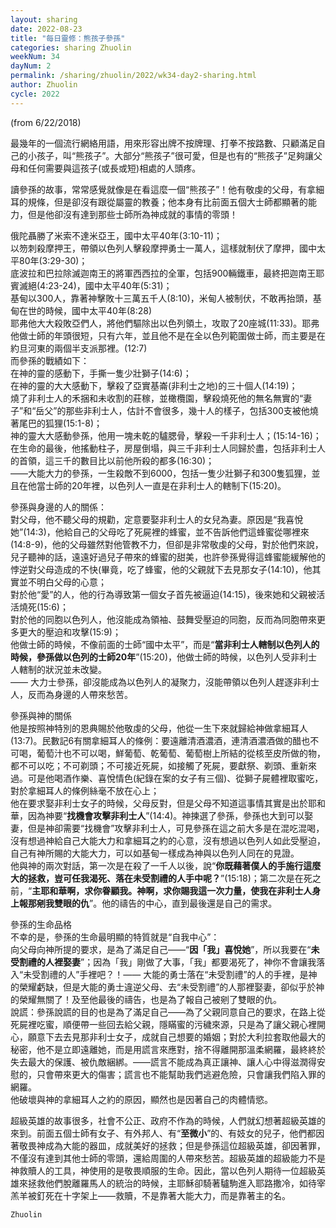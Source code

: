 ```yaml
---
layout: sharing
date: 2022-08-23
title: "每日靈修：熊孩子參孫"
categories: sharing Zhuolin
weekNum: 34
dayNum: 2
permalink: /sharing/zhuolin/2022/wk34-day2-sharing.html
author: Zhuolin
cycle: 2022
---
```

(from 6/22/2018)  

最幾年的一個流行網絡用語，用來形容出牌不按牌理、打拳不按路數、只顧滿足自己的小孩子，叫“熊孩子”。大部分“熊孩子”很可愛，但是也有的“熊孩子”足夠讓父母和任何需要與這孩子(或長或短)相處的人頭疼。  

讀參孫的故事，常常感覺就像是在看這麼一個“熊孩子”！他有敬虔的父母，有拿細耳的規條，但是卻沒有跟從屬靈的教養；他本身有比前面五個大士師都顯著的能力，但是他卻沒有達到那些士師所為神成就的事情的零頭！  

俄陀聶勝了米索不達米亞王，國中太平40年(3:10-11)；  
以笏刺殺摩押王，帶領以色列人擊殺摩押勇士一萬人，這樣就制伏了摩押，國中太平80年(3:29-30)；  
底波拉和巴拉除滅迦南王的將軍西西拉的全軍，包括900輛鐵車，最終把迦南王耶賓滅絕(4:23-24)，國中太平40年(5:31)；  
基甸以300人，靠著神擊敗十三萬五千人(8:10)，米甸人被制伏，不敢再抬頭，基甸在世的時候，國中太平40年(8:28)  
耶弗他大大殺敗亞們人，將他們驅除出以色列領土，攻取了20座城(11:33)。耶弗他做士師的年頭很短，只有六年，並且他不是在全以色列範圍做士師，而主要是在約旦河東的兩個半支派那裡。(12:7)  
而參孫的戰績如下：  
在神的靈的感動下，手撕一隻少壯獅子(14:6)；  
在神的靈的大大感動下，擊殺了亞實基崙(非利士之地)的三十個人(14:19)；  
燒了非利士人的禾捆和未收割的莊稼，並橄欖園，擊殺燒死他的無名無實的“妻子”和“岳父”的那些非利士人，估計不會很多，幾十人的樣子，包括300支被他燒著尾巴的狐狸(15:1-8)；  
神的靈大大感動參孫，他用一塊未乾的驢腮骨，擊殺一千非利士人；(15:14-16)；  
在生命的最後，他搖動柱子，房屋倒塌，與三千非利士人同歸於盡，包括非利士人的首領，這三千的數目比以前他所殺的都多(16:30)；  
——大能大力的參孫，一生殺敵不到6000，包括一隻少壯獅子和300隻狐狸，並且在他當士師的20年裡，以色列人一直是在非利士人的轄制下(15:20)。  

參孫與身邊的人的關係：  
對父母，他不聽父母的規勸，定意要娶非利士人的女兒為妻。原因是“我喜悅她”(14:3)，他給自己的父母吃了死屍裡的蜂蜜，並不告訴他們這蜂蜜從哪裡來(14:8-9)，他的父母雖然對他管教不力，但卻是非常敬虔的父母，對於他們來說，兒子聽神的話，遠遠好過兒子帶來的蜂蜜的甜美，也許參孫覺得這蜂蜜能緩解他的悖逆對父母造成的不快(畢竟，吃了蜂蜜，他的父親就下去見那女子(14:10)，他其實並不明白父母的心意；  
對於他“愛”的人，他的行為導致第一個女子首先被逼迫(14:15)，後來她和父親被活活燒死(15:6)；  
對於他的同胞以色列人，他沒能成為領袖、鼓舞受壓迫的同胞，反而為同胞帶來更多更大的壓迫和攻擊(15:9)；  
他做士師的時候，不像前面的士師“國中太平”，而是“**當非利士人轄制以色列人的時候，參孫做以色列的士師20年**”(15:20)，他做士師的時候，以色列人受非利士人轄制的狀況並未改變。  
—— 大力士參孫，卻沒能成為以色列人的凝聚力，沒能帶領以色列人趕逐非利士人，反而為身邊的人帶來愁苦。  

參孫與神的關係  
他是按照神特別的恩典賜於他敬虔的父母，他從一生下來就歸給神做拿細耳人(13:7)。民數記6有關拿細耳人的條例：要遠離清酒濃酒，連清酒濃酒做的醋也不可喝，葡萄汁也不可以喝，鮮葡萄、乾葡萄、葡萄樹上所結的從核至皮所做的物，都不可以吃；不可剃頭；不可接近死屍，如接觸了死屍，要獻祭、剃頭、重新來過。可是他喝酒作樂、喜悅情色(紀錄在案的女子有三個)、從獅子屍體裡取蜜吃，對於拿細耳人的條例絲毫不放在心上；  
他在要求娶非利士女子的時候，父母反對，但是父母不知道這事情其實是出於耶和華，因為神要“**找機會攻擊非利士人**”(14:4)。神揀選了參孫，參孫也大到可以娶妻，但是神卻需要“找機會”攻擊非利士人，可見參孫在這之前大多是在混吃混喝，沒有想過神給自己大能大力和拿細耳之約的心意，沒有想過以色列人如此受壓迫，自己有神所賜的大能大力，可以如基甸一樣成為神與以色列人同在的見證。  
他與神的兩次對話，第一次是在殺了一千人以後，說“**你既藉著僕人的手施行這麼大的拯救，豈可任我渴死、落在未受割禮的人手中呢？**”(15:18)；第二次是在死之前，“**主耶和華啊，求你眷顧我。神啊，求你賜我這一次力量，使我在非利士人身上報那剜我雙眼的仇**”。他的禱告的中心，直到最後還是自己的需求。  

參孫的生命品格  
不幸的是，參孫的生命最明顯的特質就是“自我中心”：  
向父母向神所提的要求，是為了滿足自己——“**因「我」喜悅她**”，所以我要在“**未受割禮的人裡娶妻**”；因為「我」剛做了大事，「我」都要渴死了，神你不會讓我落入“未受割禮的人”手裡吧？！—— 大能的勇士落在“未受割禮”的人的手裡，是神的榮耀虧缺，但是大能的勇士違逆父母、去“未受割禮”的人那裡娶妻，卻似乎於神的榮耀無關了！及至他最後的禱告，也是為了報自己被剜了雙眼的仇。  
說謊：參孫說謊的目的也是為了滿足自己——為了父親同意自己的要求，在路上從死屍裡吃蜜，順便帶一些回去給父親，隱瞞蜜的污穢來源，只是為了讓父親心裡開心，願意下去去見那非利士女子，成就自己想要的婚姻；對於大利拉套取他最大的秘密，他不是立即遠離她，而是用謊言來應對，捨不得離開那溫柔網羅，最終終於失去最大的保護、被仇敵綑綁。——謊言不能成為真正讓神、讓人心中得滋潤得安慰的，只會帶來更大的傷害；謊言也不能幫助我們逃避危險，只會讓我們陷入罪的網羅。  
他破壞與神的拿細耳人之約的原因，顯然也是因著自己的肉體情慾。  

超級英雄的故事很多，社會不公正、政府不作為的時候，人們就幻想著超級英雄的來到。前面五個士師有女子、有外邦人、有“**至微小**”的、有妓女的兒子，他們都因著敬畏神成為大能的器皿，成就美好的拯救；但是參孫這位超級英雄，卻因著罪，不僅沒有達到其他士師的零頭，還給周圍的人帶來愁苦。超級英雄的超級能力不是神救贖人的工具，神使用的是敬畏順服的生命。因此，當以色列人期待一位超級英雄來拯救他們脫離羅馬人的統治的時候，主耶穌卻騎著驢駒進入耶路撒冷，如待宰羔羊被釘死在十字架上——救贖，不是靠著大能大力，而是靠著主的名。  

`Zhuolin`  
